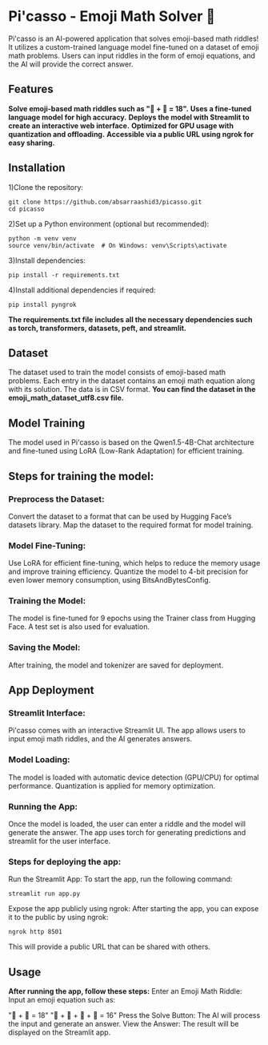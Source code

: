 # Pi'casso - Emoji Math Solver 🤖

Pi'casso is an AI-powered application that solves emoji-based math riddles! It utilizes a 
custom-trained language model fine-tuned on a dataset of emoji math problems. 
Users can input riddles in the form of emoji equations, and the AI will 
provide the correct answer.

## Features
**Solve emoji-based math riddles such as "🚀 + 🚀 = 18".**
**Uses a fine-tuned language model for high accuracy.**
**Deploys the model with Streamlit to create an interactive web interface.**
**Optimized for GPU usage with quantization and offloading.**
**Accessible via a public URL using ngrok for easy sharing.**

## Installation
1)Clone the repository:
```
git clone https://github.com/absarraashid3/picasso.git
cd picasso
```

2)Set up a Python environment (optional but recommended):
```
python -m venv venv
source venv/bin/activate  # On Windows: venv\Scripts\activate
```

3)Install dependencies:
```
pip install -r requirements.txt
```
4)Install additional dependencies if required:
```
pip install pyngrok
```
**The requirements.txt file includes all the necessary dependencies such as torch, transformers, datasets, peft, and streamlit.**

## Dataset
The dataset used to train the model consists of emoji-based math problems. Each entry in the dataset contains an emoji math equation along with its solution. The data is in CSV format.
**You can find the dataset in the emoji_math_dataset_utf8.csv file.**

## Model Training
The model used in Pi'casso is based on the Qwen1.5-4B-Chat architecture and fine-tuned using LoRA (Low-Rank Adaptation) for efficient training.

## Steps for training the model:
### Preprocess the Dataset:
Convert the dataset to a format that can be used by Hugging Face’s datasets library.
Map the dataset to the required format for model training.
### Model Fine-Tuning:
Use LoRA for efficient fine-tuning, which helps to reduce the memory usage and improve training efficiency.
Quantize the model to 4-bit precision for even lower memory consumption, using BitsAndBytesConfig.
### Training the Model:
The model is fine-tuned for 9 epochs using the Trainer class from Hugging Face. A test set is also used for evaluation.
### Saving the Model:
After training, the model and tokenizer are saved for deployment.

## App Deployment
### Streamlit Interface:
Pi'casso comes with an interactive Streamlit UI. The app allows users to input emoji math riddles, and the AI generates answers.

### Model Loading:
The model is loaded with automatic device detection (GPU/CPU) for optimal performance.
Quantization is applied for memory optimization.

### Running the App:
Once the model is loaded, the user can enter a riddle and the model will generate the answer.
The app uses torch for generating predictions and streamlit for the user interface.

### Steps for deploying the app:
Run the Streamlit App: To start the app, run the following command:
```
streamlit run app.py
```
Expose the app publicly using ngrok: After starting the app, you can expose it to the public by using ngrok:
```
ngrok http 8501
```
This will provide a public URL that can be shared with others.


## Usage
**After running the app, follow these steps:**
Enter an Emoji Math Riddle:
Input an emoji equation such as:

"🚀 + 🚀 = 18"
"🍕 + 🍕 + 🍕 + 🍕 = 16"
Press the Solve Button:
The AI will process the input and generate an answer.
View the Answer:
The result will be displayed on the Streamlit app.


